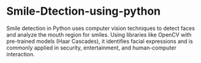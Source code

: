 # Smile-Dtection-using-python
Smile detection in Python uses computer vision techniques to detect faces and analyze the mouth region for smiles. Using libraries like OpenCV with pre-trained models (Haar Cascades), it identifies facial expressions and is commonly applied in security, entertainment, and human-computer interaction.
